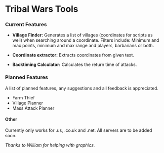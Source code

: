 # Tribal Wars Tools

### Current Features

- **Village Finder:** Generates a list of villages (coordinates for scripts as well) when searching around a coordinate. Filters include: Minimum and max points, minimum and max range and players, barbarians or both.

- **Coordinate extractor:** Extracts coordinates from given text.

- **Backtiming Calculator:** Calculates the return time of attacks.


### Planned Features
A list of planned features, any suggestions and all feedback is appreciated.

- Farm Thief
- Village Planner
- Mass Attack Planner



#### Other
Currently only works for .us, .co.uk and .net. All servers are to be added soon.

*Thanks to William for helping with graphics.*
